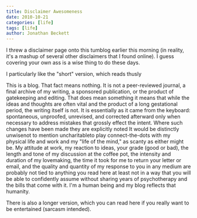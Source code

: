 ```yaml
---
title: Disclaimer Awesomeness
date: 2010-10-21
categories: [life]
tags: [life]
author: Jonathan Beckett
---
```


I threw a disclaimer page onto this tumblog earlier this morning (in reality, it's a mashup of several other disclaimers that I found online). I guess covering your own ass is a wise thing to do these days.

I particularly like the "short" version, which reads thusly

This is a blog. That fact means nothing. It is not a peer-reviewed journal, a final archive of my writing, a sponsored publication, or the product of gatekeeping and editing. That does mean something it means that while the ideas and thoughts are often vital and the product of a long gestational period, the writing itself is not. It is essentially as it came from the keyboard: spontaneous, unproofed, unrevised, and corrected afterward only when necessary to address mistakes that grossly effect the intent. Where such changes have been made they are explicitly noted It would be distinctly unwisenot to mention uncharitableto play connect-the-dots with my physical life and work and my "life of the mind," as scanty as either might be. My attitude at work, my reaction to ideas, your grade (good or bad), the length and tone of my discussion at the coffee pot, the intensity and duration of my lovemaking, the time it took for me to return your letter or email, and the quality and quantity of my response to you in any medium are probably not tied to anything you read here at least not in a way that you will be able to confidently assume without sharing years of psychotherapy and the bills that come with it. I'm a human being and my blog reflects that humanity.

There is also a longer version, which you can read here if you really want to be entertained (sarcasm intended).